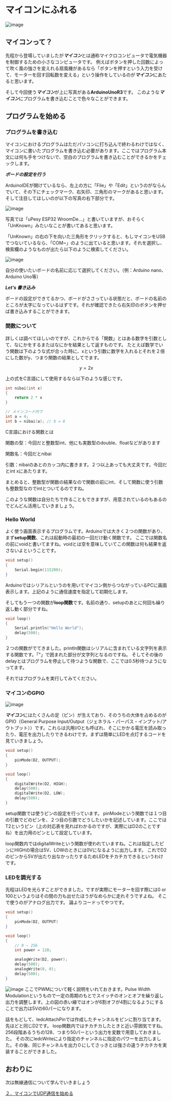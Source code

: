 # マイコンにふれる

![image](./img/arduino_uno_r3.jpg)

## マイコンって？
先程から登場していましたが***マイコン***とは通称マイクロコンピュータで電気機器を制御するための小さなコンピュータです。
例えばボタンを押した回数によって吹く風の強さを変えれる扇風機があるなら「ボタンを押すという入力を受けて、モーターを回す回転数を変える」という操作をしているのが***マイコン***にあたると思います。

そして今回使う***マイコン***が上に写真がある**ArduinoUnoR3**です。
このような***マイコン***にプログラムを書き込むことで色々なことができます。

## プログラムを始める
### プログラムを書き込む
マイコンにおけるプログラムはただパソコンに打ち込んで終わるわけではなく、マイコンに書いたプログラムを書き込む必要があります。ここではプログラム本文には何も手をつけないで、空白のプログラムを書き込むことができるかをチェックします。

***ボードの設定を行う***

ArduinoIDEが開けているなら、左上の方に「File」や「Edit」というのがならんでいて、その下にチェックマーク、右矢印、三角形のマークがあると思います。
そして注目してほしいのが以下の写真の右下部分です。

![image](./img/upload.png)

写真では「uPesy ESP32 WroomDe...」と書いていますが、おそらく「UnKnown」みたいなことが書いてあると思います。

「UnKnown」の右の下を向いた三角形をクリックすると、もしマイコンをUSBでつないているなら、「COM~」のように出ていると思います。それを選択し、検索欄のようなものが出たら以下のように検索してください。

![image](./img/search_board.png)

自分の使いたいボードの名前に応じて選択してください。（例：Arduino nano、Arduino Uno等）

***Let's 書き込み***

ボードの設定ができてるかつ、ボードがささっている状態だと、ボードの名前のところが太字になっているはずです。それが確認できたら右矢印のボタンを押せば書き込みすることができます。

### 関数について
詳しくは調べてほしいのですが、これからでる「関数」とはある数字を引数として、なにかをするまたはなにかを結果として返すものです。
たとえば数学でいう関数は下のような式が合った時に、xという引数に数字を入れるとそれを２倍にした数がy、つまり関数の結果としてでます。

$$ y = 2x $$

上の式をC言語にして使用するなら以下のような感じです。
```cpp
int nibai(int x)
{
    return 2 * x
}

// メインコード内で
int a = 4;
int b = nibai(a); // b = 8
```

C言語における関数とは

関数の型：今回だと整数型int、他にも実数型のdouble、floatなどがあります

関数名：今回だとnibai

引数：nibaiのあとのカッコ内に書きます。２つ以上あっても大丈夫です。今回だとint xにあたります。

まとめると、整数型が関数の結果なので関数の前にint、そして関数に使う引数も整数型なのでintとついてるのですね。

このような関数は自分たちで作ることもできますが、用意されているのもあるのでどんどん活用していきましょう。

### Hello World
よく使う画面表示するプログラムです。Arduinoでは大きく２つの関数があり、まず**setup関数**、これは起動時の最初の一回だけ動く関数です。
ここでは関数名の前にvoidと書いてますね。voidとは空を意味していてこの関数は何も結果を返さないよということです。
```cpp
void setup()
{
    Serial.begin(115200);
}
```
Arduinoではシリアルというのを用いてマイコン側からつながっているPCに画面表示します。上記のように通信速度を指定して初期化します。

そしてもう一つの関数が**loop関数**です。名前の通り、setupのあとに何回も繰り返し動く部分ですね。
```cpp
void loop()
{
    Serial.println("Hello World");
    delay(500);
}
```
２つの関数がでてきました。println関数はシリアルに含まれている文字列を表示する関数です。「"」で囲まれた部分が文字列となるのですね。
そしてその後のdelayとはプログラムを停止して待つような関数で、ここでは0.5秒待つようになってます。

それではプログラムを実行してみてください。



### マイコンのGPIO

![image](./img/uno_pin.png)

***マイコン***にはたくさんの足（ピン）が生えており、そのうちの大体を占めるのがGPIO（General Purpose Input/Output（ジェネラル・パーパス・インプット/アウトプット））です。これらは汎用I/Oとも呼ばれ、そこにかかる電圧を読み取ったり、電圧を出力したりできるわけです。まずは簡単にLEDを点灯するコードを見ていきましょう。

```cpp
void setup()
{
    pinMode(D2, OUTPUT);
}

void loop()
{
    digitalWrite(D2, HIGH);
    delay(500);
    digitalWrite(D2, LOW);
    delay(500);
}
```

setup関数では使うピンの設定を行っています。
pinModeという関数では１つ目の引数でどのピンを、２つ目の引数でどうしたいかを記述しています。ここではT2というピン（上の対応表を見ればわかるのですが、実際にはD2のことですね）を出力用のピンとして設定しています。

loop関数内ではdigitalWriteという関数が使われていますね。これは指定したピンにHIGHの場合は5V、LOWのときには0Vになるように出力します。
これでD2のピンから5Vが出たり出なかったりするためLEDをチカチカできるというわけです。

### LEDを調光する
先程はLEDを光らすことができました。ですが実際にモーターを回す際には0 or 100というよりはその間の力も出せたほうがなめらかに走れそうですよね。
そこで使うのがアナログ出力です。
論よりコードってやつです。

```cpp
void setup()
{
    pinMode(D2, OUTPUT)
}

void loop()
{
    // 0 ~ 256
    int power = 128;

    analogWrite(D2, power);
    delay(500);
    analogWrite(0, 0);
    delay(500);
}
```


![image](./img/pwm.jpg)
ここでPWMについて軽く説明をいれておきます。Pulse Width Modulationというもので一定の周期のもとでスイッチのオンとオフを繰り返し出力を調整します。上の図の赤い線ではオンが6割オフが4割になるようにすることで出力は5Vの60パーになります。

話をもどして、ledcAttachPinでは作成したチャンネルをピンに割り当てます。先ほどと同じD2です。
loop関数内ではチカチカしたときと近い雰囲気ですね。256段階あるうちの128、つまり50パーという出力を変数で用意しておきました。
その次にledcWriteにより指定のチャンネルに指定のパワーを出力しました。その後、同じチャンネルを出力０にしてさっきとは強さの違うチカチカを実装することができました。

## おわりに
次は無線通信について学んでいきましょう

[２．マイコンでUDP通信を始める](./micon_udp.md)